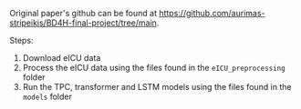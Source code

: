 Original paper's github can be found at https://github.com/aurimas-stripeikis/BD4H-final-project/tree/main.

Steps:
1) Download eICU data
2) Process the eICU data using the files found in the `eICU_preprocessing` folder
3) Run the TPC, transformer and LSTM models using the files found in the `models` folder

